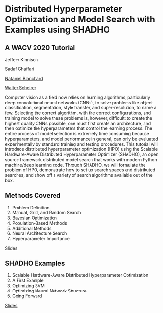 # Distributed Hyperparameter Optimization and Model Search with Examples using SHADHO

## A WACV 2020 Tutorial

Jeffery Kinnison

Sadaf Ghaffari

[Nataniel Blanchard](https://sites.google.com/view/nathanieltblanchard)

[Walter Scheirer](https://www.wjscheirer.com/)

Computer vision as a field now relies on learning algorithms, particularly deep convolutional neural networks (CNNs), to solve problems like object classification, segmentation, style transfer, and super-resolution, to name a few. Selecting the correct algorithm, with the correct configurations, and training model to solve these problems is, however, difficult: to create the highest quality CNNs possible, one must first create an architecture, and then optimize the hyperparameters that control the learning process. The entire process of model selection is extremely time consuming because hyperparameters, and model performance in general, can only be evaluated experimentally by standard training and testing procedures. This tutorial will introduce distributed hyperparameter optimization (HPO) using the Scalable Hardware-Aware Distributed Hyperparameter Optimizer (SHADHO), an open source framework distributed model search that works with modern Python machine/deep learning code. Through SHADHO, we will formulate the problem of HPO, demonstrate how to set up search spaces and distributed searches, and show off a variety of search algorithms available out of the box.

## Methods Covered

1. Problem Definition
2. Manual, Grid, and Random Search
3. Bayesian Optimization
4. Population-Based Methods
5. Additional Methods
6. Neural Architecture Search
7. Hyperparameter Importance

[Slides]()

## SHADHO Examples

1. Scalable Hardware-Aware Distributed Hyperparameter Optimization
2. A First Example
3. Optimizing SVM
4. Optimizing Neural Network Structure
5. Going Forward

[Slides]()

